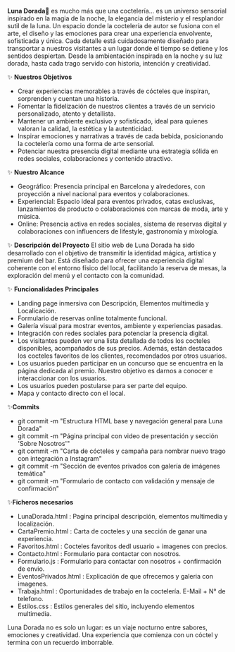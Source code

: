 **Luna Dorada🌙** es mucho más que una coctelería... es un universo sensorial inspirado en la magia de la noche, la elegancia del misterio y el resplandor sutil de la luna. Un espacio donde la coctelería de autor se fusiona con el arte, el diseño y las emociones para crear una experiencia envolvente, sofisticada y única.
Cada detalle está cuidadosamente diseñado para transportar a nuestros visitantes a un lugar donde el tiempo se detiene y los sentidos despiertan. Desde la ambientación inspirada en la noche y su luz dorada, hasta cada trago servido con historia, intención y creatividad.

✨ **Nuestros Objetivos**
- Crear experiencias memorables a través de cócteles que inspiran, sorprenden y cuentan una historia.
- Fomentar la fidelización de nuestros clientes a través de un servicio personalizado, atento y detallista.
- Mantener un ambiente exclusivo y sofisticado, ideal para quienes valoran la calidad, la estética y la autenticidad.
- Inspirar emociones y narrativas a través de cada bebida, posicionando la coctelería como una forma de arte sensorial.
- Potenciar nuestra presencia digital mediante una estrategia sólida en redes sociales, colaboraciones y contenido atractivo.

✨ **Nuestro Alcance**
- Geográfico: Presencia principal en Barcelona y alrededores, con proyección a nivel nacional para eventos y colaboraciones.
- Experiencial: Espacio ideal para eventos privados, catas exclusivas, lanzamientos de producto o colaboraciones con marcas de moda, arte y música.
- Online: Presencia activa en redes sociales, sistema de reservas digital y colaboraciones con influencers de lifestyle, gastronomía y mixología.

✨ **Descripción del Proyecto**
El sitio web de Luna Dorada ha sido desarrollado con el objetivo de transmitir la identidad mágica, artística y premium del bar. Está diseñado para ofrecer una experiencia digital coherente con el entorno físico del local, facilitando la reserva de mesas, la exploración del menú y el contacto con la comunidad.

✨ **Funcionalidades Principales**
- Landing page inmersiva con Descripción, Elementos multimedia y Localicación.
- Formulario de reservas online totalmente funcional.
- Galería visual para mostrar eventos, ambiente y experiencias pasadas.
- Integración con redes sociales para potenciar la presencia digital.
- Los visitantes pueden ver una lista detallada de todos los cocteles disponibles, acompañados de sus precios. Además, están destacados los cocteles favoritos de los clientes, recomendados por otros usuarios.
- Los usuarios pueden participar en un concurso que se encuentra en la página dedicada al premio. Nuestro objetivo es darnos a conocer e interaccionar con los usuarios. 
- Los usuarios pueden postularse para ser parte del equipo. 
- Mapa y contacto directo con el local.

✨**Commits** 
- git commit -m "Estructura HTML base y navegación general para Luna Dorada"
- git commit -m "Página principal con video de presentación y sección 'Sobre Nosotros'"
- git commit -m "Carta de cócteles y campaña para nombrar nuevo trago con integración a Instagram"
- git commit -m "Sección de eventos privados con galería de imágenes temática"
- git commit -m "Formulario de contacto con validación y mensaje de confirmación"

✨**Ficheros necesarios**
- LunaDorada.html : Pagina principal descripción, elementos multimedia y localización.
- CartaPremio.html : Carta de cocteles y una sección de ganar una experiencia.
- Favoritos.html : Cocteles favoritos dedl usuario + imagenes con precios.
- Contacto.html : Formulario para contactar con nosotros.
- Formulario.js : Formulario para contactar con nosotros + confirmación de envio.
- EventosPrivados.html : Explicación de que ofrecemos y galeria con imagenes.
- Trabaja.html : Oportunidades de trabajo en la coctelería. E-Mail + N° de telefono.
- Estilos.css : Estilos generales del sitio, incluyendo elementos multimedia.

Luna Dorada no es solo un lugar: es un viaje nocturno entre sabores, emociones y creatividad. Una experiencia que comienza con un cóctel y termina con un recuerdo imborrable.
